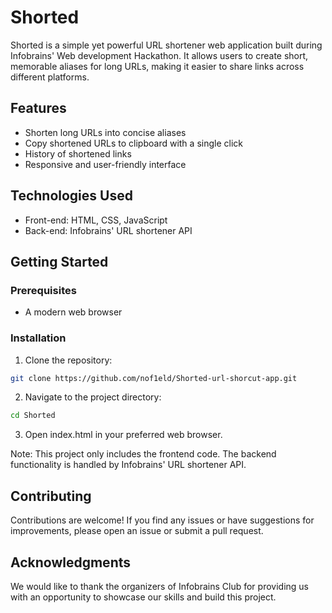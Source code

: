 # Shorted

Shorted is a simple yet powerful URL shortener web application built during Infobrains' Web development Hackathon. It allows users to create short, memorable aliases for long URLs, making it easier to share links across different platforms.

## Features

- Shorten long URLs into concise aliases
- Copy shortened URLs to clipboard with a single click
- History of shortened links
- Responsive and user-friendly interface

## Technologies Used

- Front-end: HTML, CSS, JavaScript
- Back-end: Infobrains' URL shortener API

## Getting Started

### Prerequisites

- A modern web browser

### Installation

1. Clone the repository:

```bash
git clone https://github.com/nof1eld/Shorted-url-shorcut-app.git
```

2. Navigate to the project directory:

```bash
cd Shorted
```

3. Open index.html in your preferred web browser.

Note: This project only includes the frontend code. The backend functionality is handled by Infobrains' URL shortener API.

## Contributing

Contributions are welcome! If you find any issues or have suggestions for improvements, please open an issue or submit a pull request.

## Acknowledgments

We would like to thank the organizers of Infobrains Club for providing us with an opportunity to showcase our skills and build this project.
